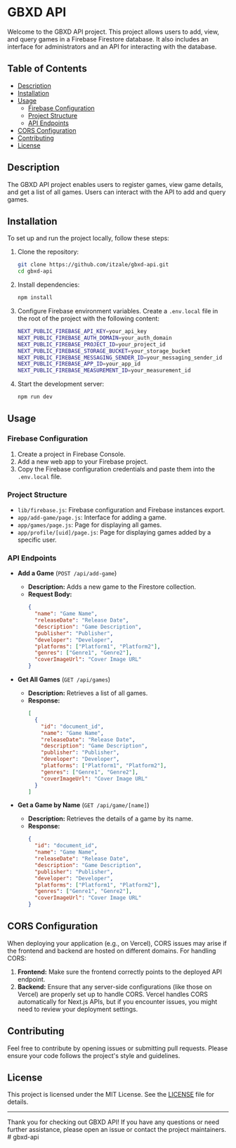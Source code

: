 # GBXD API

Welcome to the GBXD API project. This project allows users to add, view, and query games in a Firebase Firestore database. It also includes an interface for administrators and an API for interacting with the database.

## Table of Contents

- [Description](#description)
- [Installation](#installation)
- [Usage](#usage)
  - [Firebase Configuration](#firebase-configuration)
  - [Project Structure](#project-structure)
  - [API Endpoints](#api-endpoints)
- [CORS Configuration](#cors-configuration)
- [Contributing](#contributing)
- [License](#license)

## Description

The GBXD API project enables users to register games, view game details, and get a list of all games. Users can interact with the API to add and query games.

## Installation

To set up and run the project locally, follow these steps:

1. Clone the repository:

   ```bash
   git clone https://github.com/itzale/gbxd-api.git
   cd gbxd-api
   ```

2. Install dependencies:

   ```bash
   npm install
   ```

3. Configure Firebase environment variables. Create a `.env.local` file in the root of the project with the following content:

   ```bash
   NEXT_PUBLIC_FIREBASE_API_KEY=your_api_key
   NEXT_PUBLIC_FIREBASE_AUTH_DOMAIN=your_auth_domain
   NEXT_PUBLIC_FIREBASE_PROJECT_ID=your_project_id
   NEXT_PUBLIC_FIREBASE_STORAGE_BUCKET=your_storage_bucket
   NEXT_PUBLIC_FIREBASE_MESSAGING_SENDER_ID=your_messaging_sender_id
   NEXT_PUBLIC_FIREBASE_APP_ID=your_app_id
   NEXT_PUBLIC_FIREBASE_MEASUREMENT_ID=your_measurement_id
   ```

4. Start the development server:

   ```bash
   npm run dev
   ```

## Usage

### Firebase Configuration

1. Create a project in Firebase Console.
2. Add a new web app to your Firebase project.
3. Copy the Firebase configuration credentials and paste them into the `.env.local` file.

### Project Structure

- `lib/firebase.js`: Firebase configuration and Firebase instances export.
- `app/add-game/page.js`: Interface for adding a game.
- `app/games/page.js`: Page for displaying all games.
- `app/profile/[uid]/page.js`: Page for displaying games added by a specific user.

### API Endpoints

- **Add a Game** (`POST /api/add-game`)

  - **Description:** Adds a new game to the Firestore collection.
  - **Request Body:**
    ```json
    {
      "name": "Game Name",
      "releaseDate": "Release Date",
      "description": "Game Description",
      "publisher": "Publisher",
      "developer": "Developer",
      "platforms": ["Platform1", "Platform2"],
      "genres": ["Genre1", "Genre2"],
      "coverImageUrl": "Cover Image URL"
    }
    ```

- **Get All Games** (`GET /api/games`)

  - **Description:** Retrieves a list of all games.
  - **Response:**
    ```json
    [
      {
        "id": "document_id",
        "name": "Game Name",
        "releaseDate": "Release Date",
        "description": "Game Description",
        "publisher": "Publisher",
        "developer": "Developer",
        "platforms": ["Platform1", "Platform2"],
        "genres": ["Genre1", "Genre2"],
        "coverImageUrl": "Cover Image URL"
      }
    ]
    ```

- **Get a Game by Name** (`GET /api/game/[name]`)

  - **Description:** Retrieves the details of a game by its name.
  - **Response:**
    ```json
    {
      "id": "document_id",
      "name": "Game Name",
      "releaseDate": "Release Date",
      "description": "Game Description",
      "publisher": "Publisher",
      "developer": "Developer",
      "platforms": ["Platform1", "Platform2"],
      "genres": ["Genre1", "Genre2"],
      "coverImageUrl": "Cover Image URL"
    }
    ```

## CORS Configuration

When deploying your application (e.g., on Vercel), CORS issues may arise if the frontend and backend are hosted on different domains. For handling CORS:

1. **Frontend:** Make sure the frontend correctly points to the deployed API endpoint.
2. **Backend:** Ensure that any server-side configurations (like those on Vercel) are properly set up to handle CORS. Vercel handles CORS automatically for Next.js APIs, but if you encounter issues, you might need to review your deployment settings.

## Contributing

Feel free to contribute by opening issues or submitting pull requests. Please ensure your code follows the project's style and guidelines.

## License

This project is licensed under the MIT License. See the [LICENSE](./LICENSE) file for details.

---

Thank you for checking out GBXD API! If you have any questions or need further assistance, please open an issue or contact the project maintainers.
#   g b x d - a p i  
 